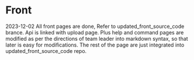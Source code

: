 # Front


2023-12-02 All front pages are done, Refer to updated_front_source_code brance. Api is linked with upload page. Plus help and command pages are modified as per the directions of team leader into markdown syntax, so that later is easy for modifications. The rest of the page are just integrated into updated_front_source_code repo. 
